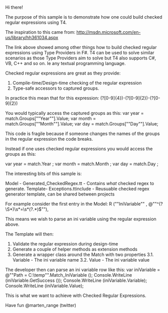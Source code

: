﻿Hi there!

The purpose of this sample is to demonstrate how one could build checked 
regular expressions using T4.

The inspiration to this came from: 
http://msdn.microsoft.com/en-us/library/hh361034.aspx

The link above showed among other things how to build checked regular 
expressions using Type Providers in F#. T4 can be used to solve similar
scenarios as those Type Providers aim to solve but T4 also supports C#,
VB, C++ and so on. Ie any textual programming language.

Checked regular expressions are great as they provide:
1. Compile-time/Design-time checking of the regular expression
2. Type-safe accessors to captured groups.

In practice this mean that for this expression:
(?<Year>[0-9]{4})\-(?<Month>[0-9]{2})\-(?<Day>[0-9]{2})

You would typically access the captured groups as this:
var year    = match.Groups[""Year""].Value;
var month   = match.Groups[""Month""].Value;
var day     = match.Groups[""Day""].Value;

This code is fragile because if someone changes the names of the groups
in the regular expression the code breaks. 

Instead if one uses checked regular expressions you would access the 
groups as this:

var year    = match.Year        ;
var month   = match.Month       ;
var day     = match.Day         ;

The interesting bits of this sample is:

Model   - Generated_CheckedRegex.tt -   Contains *what* checked regex
                                        to generate.
Template- Exceptions.ttinclude      -   Reusuable checked regex generator 
                                        template, can be shared between 
                                        projects

For example consider the first entry in the Model:
R (""IniVariable""        , @""^(?<Variable>\S*)\s*\=\s*(?<Value>.*)$""),

This means we wish to parse an ini variable using the regular expression 
above.

The Template will then:
1. Validate the regular expression during design-time
2. Generate a couple of helper methods as extension methods
3. Generate a wrapper class around the Match with two properties
    3.1. Variable   - The ini variable name
    3.2. Value      - The ini variable value

The developer then can parse an ini variable row like this:
var iniVariable = @""Path = C:\temp"".Match_IniVariable ();
Console.WriteLine (iniVariable.GetSuccess ());
Console.WriteLine (iniVariable.Variable);
Console.WriteLine (iniVariable.Value);

This is what we want to achieve with Checked Regular Expressions.

Have fun @marten_range (twitter)
